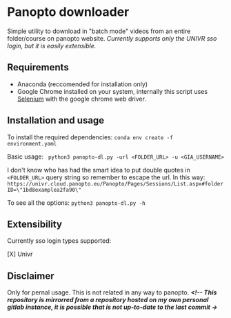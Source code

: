 # Panopto downloader

Simple utility to download in "batch mode" videos from an entire folder/course on panopto website. *Currently supports only the UNIVR sso login, but it is easily extensible.*

## Requirements

- Anaconda (reccomended for installation only)
- Google Chrome installed on your system, internally this script uses [Selenium](https://www.selenium.dev/documentation/) with the google chrome web driver.

## Installation and usage

To install the required dependencies: ``` conda env create -f environment.yaml ```

Basic usage: ``` python3 panopto-dl.py -url <FOLDER_URL> -u <GIA_USERNAME>``` 

I don't know who has had the smart idea to put double quotes in `<FOLDER_URL>` query string so remember to escape the url. In this way: `https://univr.cloud.panopto.eu/Panopto/Pages/Sessions/List.aspx#folderID=\"1bd8examplea2fa90\"`

To see all the options: ` python3 panopto-dl.py -h `

## Extensibility

Currently sso login types supported:

[X] Univr

## Disclaimer

Only for pernal usage. This is not related in any way to panopto.
***<!-- This repository is mirrorred from a repository hosted on my own personal gitlab instance, it is possible that is not up-to-date to the last commit ->***



